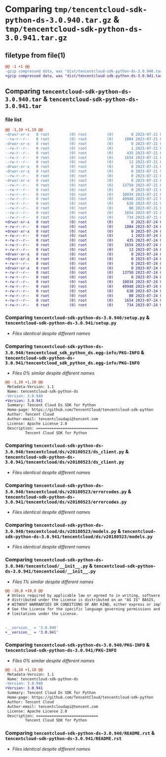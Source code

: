 # Comparing `tmp/tencentcloud-sdk-python-ds-3.0.940.tar.gz` & `tmp/tencentcloud-sdk-python-ds-3.0.941.tar.gz`

## filetype from file(1)

```diff
@@ -1 +1 @@
-gzip compressed data, was "dist/tencentcloud-sdk-python-ds-3.0.940.tar", last modified: Fri Jul 21 00:28:05 2023, max compression
+gzip compressed data, was "dist/tencentcloud-sdk-python-ds-3.0.941.tar", last modified: Mon Jul 24 00:36:02 2023, max compression
```

## Comparing `tencentcloud-sdk-python-ds-3.0.940.tar` & `tencentcloud-sdk-python-ds-3.0.941.tar`

### file list

```diff
@@ -1,19 +1,19 @@
-drwxr-xr-x   0 root         (0) root         (0)        0 2023-07-21 00:28:05.000000 tencentcloud-sdk-python-ds-3.0.940/
--rw-r--r--   0 root         (0) root         (0)     1004 2023-07-21 00:28:05.000000 tencentcloud-sdk-python-ds-3.0.940/setup.py
-drwxr-xr-x   0 root         (0) root         (0)        0 2023-07-21 00:28:05.000000 tencentcloud-sdk-python-ds-3.0.940/tencentcloud_sdk_python_ds.egg-info/
--rw-r--r--   0 root         (0) root         (0)        1 2023-07-21 00:28:05.000000 tencentcloud-sdk-python-ds-3.0.940/tencentcloud_sdk_python_ds.egg-info/dependency_links.txt
--rw-r--r--   0 root         (0) root         (0)      435 2023-07-21 00:28:05.000000 tencentcloud-sdk-python-ds-3.0.940/tencentcloud_sdk_python_ds.egg-info/SOURCES.txt
--rw-r--r--   0 root         (0) root         (0)     1654 2023-07-21 00:28:05.000000 tencentcloud-sdk-python-ds-3.0.940/tencentcloud_sdk_python_ds.egg-info/PKG-INFO
--rw-r--r--   0 root         (0) root         (0)       13 2023-07-21 00:28:05.000000 tencentcloud-sdk-python-ds-3.0.940/tencentcloud_sdk_python_ds.egg-info/top_level.txt
-drwxr-xr-x   0 root         (0) root         (0)        0 2023-07-21 00:28:05.000000 tencentcloud-sdk-python-ds-3.0.940/tencentcloud/
-drwxr-xr-x   0 root         (0) root         (0)        0 2023-07-21 00:28:05.000000 tencentcloud-sdk-python-ds-3.0.940/tencentcloud/ds/
--rw-r--r--   0 root         (0) root         (0)        0 2023-07-21 00:28:05.000000 tencentcloud-sdk-python-ds-3.0.940/tencentcloud/ds/__init__.py
-drwxr-xr-x   0 root         (0) root         (0)        0 2023-07-21 00:28:05.000000 tencentcloud-sdk-python-ds-3.0.940/tencentcloud/ds/v20180523/
--rw-r--r--   0 root         (0) root         (0)    13758 2023-07-21 00:28:05.000000 tencentcloud-sdk-python-ds-3.0.940/tencentcloud/ds/v20180523/ds_client.py
--rw-r--r--   0 root         (0) root         (0)        0 2023-07-21 00:28:05.000000 tencentcloud-sdk-python-ds-3.0.940/tencentcloud/ds/v20180523/__init__.py
--rw-r--r--   0 root         (0) root         (0)    10034 2023-07-21 00:28:05.000000 tencentcloud-sdk-python-ds-3.0.940/tencentcloud/ds/v20180523/errorcodes.py
--rw-r--r--   0 root         (0) root         (0)    49948 2023-07-21 00:28:05.000000 tencentcloud-sdk-python-ds-3.0.940/tencentcloud/ds/v20180523/models.py
--rw-r--r--   0 root         (0) root         (0)      630 2023-07-21 00:28:05.000000 tencentcloud-sdk-python-ds-3.0.940/tencentcloud/__init__.py
--rw-r--r--   0 root         (0) root         (0)       88 2023-07-21 00:28:05.000000 tencentcloud-sdk-python-ds-3.0.940/setup.cfg
--rw-r--r--   0 root         (0) root         (0)     1654 2023-07-21 00:28:05.000000 tencentcloud-sdk-python-ds-3.0.940/PKG-INFO
--rw-r--r--   0 root         (0) root         (0)      734 2023-07-21 00:28:05.000000 tencentcloud-sdk-python-ds-3.0.940/README.rst
+drwxr-xr-x   0 root         (0) root         (0)        0 2023-07-24 00:36:02.000000 tencentcloud-sdk-python-ds-3.0.941/
+-rw-r--r--   0 root         (0) root         (0)     1004 2023-07-24 00:36:02.000000 tencentcloud-sdk-python-ds-3.0.941/setup.py
+drwxr-xr-x   0 root         (0) root         (0)        0 2023-07-24 00:36:02.000000 tencentcloud-sdk-python-ds-3.0.941/tencentcloud_sdk_python_ds.egg-info/
+-rw-r--r--   0 root         (0) root         (0)        1 2023-07-24 00:36:02.000000 tencentcloud-sdk-python-ds-3.0.941/tencentcloud_sdk_python_ds.egg-info/dependency_links.txt
+-rw-r--r--   0 root         (0) root         (0)      435 2023-07-24 00:36:02.000000 tencentcloud-sdk-python-ds-3.0.941/tencentcloud_sdk_python_ds.egg-info/SOURCES.txt
+-rw-r--r--   0 root         (0) root         (0)     1654 2023-07-24 00:36:02.000000 tencentcloud-sdk-python-ds-3.0.941/tencentcloud_sdk_python_ds.egg-info/PKG-INFO
+-rw-r--r--   0 root         (0) root         (0)       13 2023-07-24 00:36:02.000000 tencentcloud-sdk-python-ds-3.0.941/tencentcloud_sdk_python_ds.egg-info/top_level.txt
+drwxr-xr-x   0 root         (0) root         (0)        0 2023-07-24 00:36:02.000000 tencentcloud-sdk-python-ds-3.0.941/tencentcloud/
+drwxr-xr-x   0 root         (0) root         (0)        0 2023-07-24 00:36:02.000000 tencentcloud-sdk-python-ds-3.0.941/tencentcloud/ds/
+-rw-r--r--   0 root         (0) root         (0)        0 2023-07-24 00:36:02.000000 tencentcloud-sdk-python-ds-3.0.941/tencentcloud/ds/__init__.py
+drwxr-xr-x   0 root         (0) root         (0)        0 2023-07-24 00:36:02.000000 tencentcloud-sdk-python-ds-3.0.941/tencentcloud/ds/v20180523/
+-rw-r--r--   0 root         (0) root         (0)    13758 2023-07-24 00:36:02.000000 tencentcloud-sdk-python-ds-3.0.941/tencentcloud/ds/v20180523/ds_client.py
+-rw-r--r--   0 root         (0) root         (0)        0 2023-07-24 00:36:02.000000 tencentcloud-sdk-python-ds-3.0.941/tencentcloud/ds/v20180523/__init__.py
+-rw-r--r--   0 root         (0) root         (0)    10034 2023-07-24 00:36:02.000000 tencentcloud-sdk-python-ds-3.0.941/tencentcloud/ds/v20180523/errorcodes.py
+-rw-r--r--   0 root         (0) root         (0)    49948 2023-07-24 00:36:02.000000 tencentcloud-sdk-python-ds-3.0.941/tencentcloud/ds/v20180523/models.py
+-rw-r--r--   0 root         (0) root         (0)      630 2023-07-24 00:36:02.000000 tencentcloud-sdk-python-ds-3.0.941/tencentcloud/__init__.py
+-rw-r--r--   0 root         (0) root         (0)       88 2023-07-24 00:36:02.000000 tencentcloud-sdk-python-ds-3.0.941/setup.cfg
+-rw-r--r--   0 root         (0) root         (0)     1654 2023-07-24 00:36:02.000000 tencentcloud-sdk-python-ds-3.0.941/PKG-INFO
+-rw-r--r--   0 root         (0) root         (0)      734 2023-07-24 00:36:02.000000 tencentcloud-sdk-python-ds-3.0.941/README.rst
```

### Comparing `tencentcloud-sdk-python-ds-3.0.940/setup.py` & `tencentcloud-sdk-python-ds-3.0.941/setup.py`

 * *Files identical despite different names*

### Comparing `tencentcloud-sdk-python-ds-3.0.940/tencentcloud_sdk_python_ds.egg-info/PKG-INFO` & `tencentcloud-sdk-python-ds-3.0.941/tencentcloud_sdk_python_ds.egg-info/PKG-INFO`

 * *Files 0% similar despite different names*

```diff
@@ -1,10 +1,10 @@
 Metadata-Version: 1.1
 Name: tencentcloud-sdk-python-ds
-Version: 3.0.940
+Version: 3.0.941
 Summary: Tencent Cloud Ds SDK for Python
 Home-page: https://github.com/TencentCloud/tencentcloud-sdk-python
 Author: Tencent Cloud
 Author-email: tencentcloudapi@tencent.com
 License: Apache License 2.0
 Description: ============================
         Tencent Cloud SDK for Python
```

### Comparing `tencentcloud-sdk-python-ds-3.0.940/tencentcloud/ds/v20180523/ds_client.py` & `tencentcloud-sdk-python-ds-3.0.941/tencentcloud/ds/v20180523/ds_client.py`

 * *Files identical despite different names*

### Comparing `tencentcloud-sdk-python-ds-3.0.940/tencentcloud/ds/v20180523/errorcodes.py` & `tencentcloud-sdk-python-ds-3.0.941/tencentcloud/ds/v20180523/errorcodes.py`

 * *Files identical despite different names*

### Comparing `tencentcloud-sdk-python-ds-3.0.940/tencentcloud/ds/v20180523/models.py` & `tencentcloud-sdk-python-ds-3.0.941/tencentcloud/ds/v20180523/models.py`

 * *Files identical despite different names*

### Comparing `tencentcloud-sdk-python-ds-3.0.940/tencentcloud/__init__.py` & `tencentcloud-sdk-python-ds-3.0.941/tencentcloud/__init__.py`

 * *Files 1% similar despite different names*

```diff
@@ -10,8 +10,8 @@
 # Unless required by applicable law or agreed to in writing, software
 # distributed under the License is distributed on an "AS IS" BASIS,
 # WITHOUT WARRANTIES OR CONDITIONS OF ANY KIND, either express or implied.
 # See the License for the specific language governing permissions and
 # limitations under the License.
 
 
-__version__ = '3.0.940'
+__version__ = '3.0.941'
```

### Comparing `tencentcloud-sdk-python-ds-3.0.940/PKG-INFO` & `tencentcloud-sdk-python-ds-3.0.941/PKG-INFO`

 * *Files 0% similar despite different names*

```diff
@@ -1,10 +1,10 @@
 Metadata-Version: 1.1
 Name: tencentcloud-sdk-python-ds
-Version: 3.0.940
+Version: 3.0.941
 Summary: Tencent Cloud Ds SDK for Python
 Home-page: https://github.com/TencentCloud/tencentcloud-sdk-python
 Author: Tencent Cloud
 Author-email: tencentcloudapi@tencent.com
 License: Apache License 2.0
 Description: ============================
         Tencent Cloud SDK for Python
```

### Comparing `tencentcloud-sdk-python-ds-3.0.940/README.rst` & `tencentcloud-sdk-python-ds-3.0.941/README.rst`

 * *Files identical despite different names*

